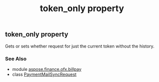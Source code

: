 ﻿---
title: token_only property
second_title: Aspose.Finance for Python via .NET API References
description: 
type: docs
weight: 90
url: /python-net/aspose.finance.ofx.billpay/paymentmailsyncrequest/token_only/
is_root: false
---

## token_only property


Gets or sets whether request for just the current token without the history.

### See Also
* module [aspose.finance.ofx.billpay](../../)
* class [PaymentMailSyncRequest](/finance/python-net/aspose.finance.ofx.billpay/paymentmailsyncrequest)
